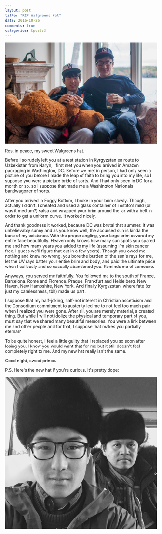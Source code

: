 ```yaml
---
layout: post
title: "RIP Walgreens Hat"
date: 2016-10-26
comments: true
categories: [posts]
---
```


<img src="/images/w_hats.jpg" align="middle">

Rest in peace, my sweet Walgreens hat.

Before I so rudely left you at a rest station in Kyrgyzstan en route to Uzbekistan from Naryn, I first met you when you arrived in Amazon packaging in Washington, DC. Before we met in person, I had only seen a picture of you before I made the leap of faith to bring you into my life, so I suppose you were a picture bride of sorts. And I had only been in DC for a month or so, so I suppose that made me a Washington Nationals bandwagoner of sorts.

After you arrived in Foggy Bottom, I broke in your brim slowly. Though, actually I didn't. I cheated and used a glass container of Tostito's mild (or was it medium?) salsa and wrapped your brim around the jar with a belt in order to get a uniform curve. It worked nicely.

And thank goodness it worked, because DC was brutal that summer. It was unbelievably sunny and as you know well, the accursed sun is kinda the bane of my existence. With the proper angling, your large brim covered my entire face beautifully. Heaven only knows how many sun spots you spared me and how many years you added to my life (assuming I'm skin cancer free. I guess we'll figure that out in a few years). Though you owed me nothing and knew no wrong, you bore the burden of the sun's rays for me, let the UV rays batter your entire brim and body, and paid the ultimate price when I callously and so casually abandoned you. Reminds me of someone.

Anyways, you served me faithfully. You followed me to the south of France, Barcelona, Rome and Florence, Prague, Frankfurt and Heidelberg, New Haven, New Hampshire, New York. And finally Kyrgyzstan, where fate (or just my carelessness, tbh) made us part.

I suppose that my half-joking, half-not interest in Christian asceticism and the Consortium commitment to austerity led me to not feel too much pain when I realized you were gone. After all, you are merely material, a created thing. But while I will not idolize the physical and temporary part of you, I must say that we shared many beautiful memories. You were a link between me and other people and for that, I suppose that makes you partially eternal?

To be quite honest, I feel a little guilty that I replaced you so soon after losing you. I know you would want that for me but it still doesn't feel completely right to me. And my new hat really isn't the same.

Good night, sweet prince.

P.S. Here's the new hat if you're curious. It's pretty dope:

<img src="/images/newhat.jpg" align="middle">
